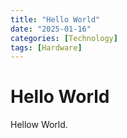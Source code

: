 ```yaml
---
title: "Hello World"
date: "2025-01-16"
categories: [Technology]
tags: [Hardware]
---
```


# Hello World

Hellow World.